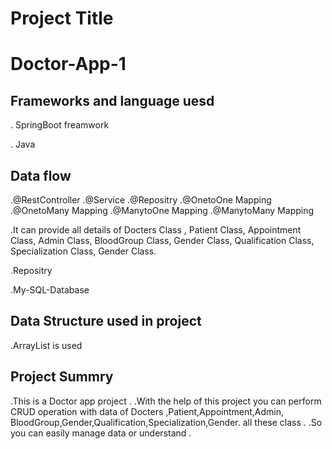 
# Project Title
# Doctor-App-1

## Frameworks and language uesd

. SpringBoot freamwork

. Java

## Data flow
.@RestController
.@Service
.@Repositry
.@OnetoOne Mapping
.@OnetoMany Mapping
.@ManytoOne Mapping
.@ManytoMany Mapping

.It can provide all details of 
Docters Class ,
Patient Class,
Appointment Class,
Admin Class,
BloodGroup Class,
Gender Class,
Qualification Class,
Specialization Class,
Gender Class.

.Repositry

.My-SQL-Database

## Data Structure used in project

.ArrayList is used
## Project Summry

.This is a Doctor app project .
.With the help of this project you can perform CRUD operation  with data of
Docters ,Patient,Appointment,Admin,
BloodGroup,Gender,Qualification,Specialization,Gender. all these class .
.So you can easily manage data or understand .

